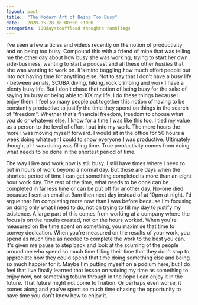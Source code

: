 ```yaml
---
layout: post
title:  "The Modern Art of Being Too Busy"
date:   2020-05-28 16:00:00 +1000
categories: 100daystooffload thoughts ramblings
---
```


I've seen a few articles and videos recently on the notion of productivity and on being too busy. Compound this with a friend of mine that was telling me the other day about how busy she was working, trying to start her own side-business, wanting to start a podcast and all these other _hustles_ that she was wanting to work on. It's mind boggling how much effort people put into not having time for anything else. Not to say that I don't have a busy life - between aerials, SCUBA diving, hiking, rock climbing and work I have a plenty busy life. But I don't chase that notion of being busy for the sake of saying Im busy or being able to 10X my life, I do these things because I enjoy them. I feel so many people put together this notion of having to be constantly productive to justify the time they spend on things in the search of "freedom". Whether that's financial freedom, freedom to choose what you do or whatever else. I know for a time I was like this too. I tied my value as a person to the level of effort I put into my work. The more hours the more I was moving myself forward. I would sit in the office for 50 hours a week doing whatever I could to show everyone I was productive. Ultimately though, all I was doing was filling time. True productivity comes from doing what needs to be done in the shortest period of time.

The way I live and work now is still busy. I still have times where I need to put in hours of work beyond a normal day. But those are days when the shortest period of time I can get something completed is more than an eight hour work day. The rest of the time, what needs to be done can be completed in far less time or can be put off for another day. No-one died because I sent an email at 9am then next day instead of at 10pm at night. I'd argue that I'm completing more now than I was before because I'm focusing on doing only what I need to do, not on trying to fill my day to justify my existence. A large part of this comes from working at a company where the focus is on the results created, not on the hours worked. When you're measured on the time spent on something, you maximise that time to convey dedication. When you're measured on the results of your work, you spend as much time as needed to complete the work to the best you can. It's given me pause to step back and look at the scurring of the people around me who spend so much time filling their time that they don't stop to appreciate how they could spend that time doing something else and being so much happier for it. Maybe I'm putting myself on a podium here, but I do feel that I've finally learned that lesson on valuing my time as something to enjoy now, not something toburn through in the hope I can enjoy it in the future. That future might not come to fruition. Or perhaps even worse, it comes along and you've spent so much time chasing the opportunity to have time you don't know how to enjoy it.
